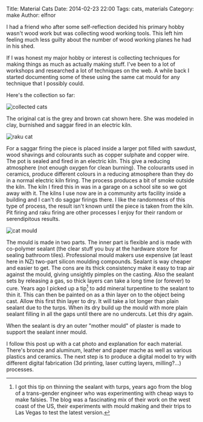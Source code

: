 Title: Material Cats
Date: 2014-02-23 22:00
Tags: cats, materials
Category: make
Author: elfnor


I had a friend who after some self-reflection decided his primary hobby wasn't wood work but was collecting wood working tools. This left him feeling much less guilty about the number of wood working planes he had in his shed.

If I was honest my major hobby or interest is collecting techniques for making things as much as actually making stuff. I've been to a lot of workshops and researched a lot of techniques on the web. A while back I started documenting some of these using the same cat mould for any technique that I possibly could.

Here's the collection so far:

![collected cats][collected cats]

The original cat is the grey and brown cat shown here. She was modeled in clay, burnished and saggar fired in an electric kiln.

![raku cat][raku cat]

For a saggar firing the piece is placed inside a larger pot filled with sawdust, wood shavings and colourants such as copper sulphate and copper wire. The pot is sealed and fired in an electric kiln. This give a reducing atmosphere (not enough oxygen for clean burning). The colourants used in ceramics, produce different colours in a reducing atmosphere than they do in a normal electric kiln firing. The process produces a bit of smoke outside the kiln. The kiln I fired this in was in a garage on a school site so we got away with it. The kilns I use now are in a community arts facility inside a building and I can't do saggar firings there. I like the randomness of this type of process, the result isn't known until the piece is taken from the kiln. Pit firing and raku firing are other processes I enjoy for their random or serendipitous results.

![cat mould][cat mould]

The mould is made in two parts. The inner part is flexible and is made with co-polymer sealant (the clear stuff you buy at the hardware store for sealing bathroom tiles). Professional mould makers use expensive (at least here in NZ) two-part silicon moulding compounds. Sealant is way cheaper and easier to get. The cons are its thick consistency make it easy to trap air against the mould, giving unsightly pimples on the casting. Also the  sealant sets by releasing a gas, so thick layers can take a long time (or forever) to cure. Years ago I picked up a tip[^1] to add mineral turpentine to the sealant to thin it. This can then be painted on as a thin layer on to the object being cast. Allow this first thin layer to dry. It will take a lot longer than plain sealant due to the turps. When its dry build up the mould with more plain sealant filling in all the gaps until there are no undercuts. Let this dry again.

When the sealant is dry an outer "mother mould" of plaster is made to support the sealant inner mould.

I follow this post up with a cat photo and explanation for each material. There's bronze and aluminum, leather and paper mache as well as various plastics and ceramics. The next step is to produce a digital model to try with different digital fabrication (3d printing, laser cutting layers, milling?...) processes.

[^1]: I got this tip on thinning the sealant with turps, years ago from the blog of a trans-gender engineer who was experimenting with cheap ways to make falsies. The blog was a fascinating mix of their work on the west coast of the US, their experiments with mould making and their trips to Las Vegas to test the latest version.

[collected cats]: {filename}/images/collected_cats.jpg
[raku cat]: {filename}/images/raku_cat.jpg
[cat mould]: {filename}/images/cat_mould.jpg

